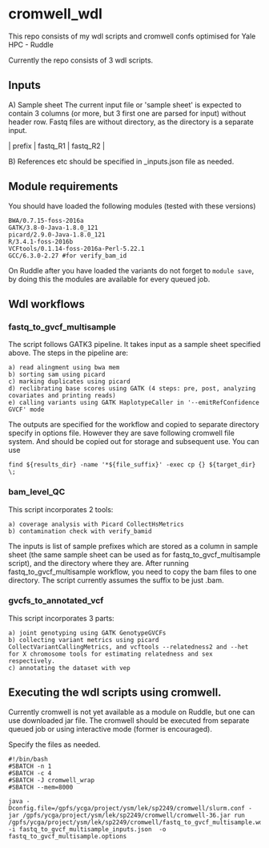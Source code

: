 # cromwell_wdl
This repo consists of my wdl scripts and cromwell confs optimised for Yale HPC - Ruddle

Currently the repo consists of 3 wdl scripts.

## Inputs

A) Sample sheet
The current input file or 'sample sheet' is expected to contain 3 columns (or more, but 3 first one are parsed for input) without header row. Fastq files are without directory, as the directory is a separate input.

| prefix | fastq_R1 | fastq_R2 |

B) References etc should be specified in _inputs.json file as needed.

## Module requirements

You should have loaded the following modules (tested with these versions)

```
BWA/0.7.15-foss-2016a
GATK/3.8-0-Java-1.8.0_121
picard/2.9.0-Java-1.8.0_121
R/3.4.1-foss-2016b
VCFtools/0.1.14-foss-2016a-Perl-5.22.1
GCC/6.3.0-2.27 #for verify_bam_id
```

On Ruddle after you have loaded the variants do not forget to `module save`, by doing this the modules are available for every queued job.

## Wdl workflows
### fastq_to_gvcf_multisample
The script follows GATK3 pipeline. It takes input as a sample sheet specified above. The steps in the pipeline are:
  
    a) read alingment using bwa mem
    b) sorting sam using picard
    c) marking duplicates using picard
    d) reclibrating base scores using GATK (4 steps: pre, post, analyzing covariates and printing reads)
    e) calling variants using GATK HaplotypeCaller in '--emitRefConfidence GVCF' mode
    
The outputs are specified for the workflow and copied to separate directory specify in options file. However they are save following cromwell file system. And should be copied out for storage and subsequent use. You can use

`find ${results_dir} -name '*${file_suffix}' -exec cp {} ${target_dir} \;`

### bam_level_QC
This script incorporates 2 tools: 
    
    a) coverage analysis with Picard CollectHsMetrics
    b) contamination check with verify_bamid
  
The inputs is list of sample prefixes which are stored as a column in sample sheet (the same sample sheet can be used as for fastq_to_gvcf_multisample script), and the directory where they are. After running fastq_to_gvcf_multisample workflow, you need to copy the bam files to one directory. The script currently assumes the suffix to be just .bam.

### gvcfs_to_annotated_vcf

This script incorporates 3 parts: 
    
    a) joint genotyping using GATK GenotypeGVCFs
    b) collecting variant metrics using picard CollectVariantCallingMetrics, and vcftools --relatedness2 and --het for X chromosome tools for estimating relatedness and sex respectively.
    c) annotating the dataset with vep
    

## Executing the wdl scripts using cromwell.

Currently cromwell is not yet available as a module on Ruddle, but one can use downloaded jar file. The cromwell should be executed from separate queued job or using interactive mode (former is encouraged).

Specify the files as needed.

```
#!/bin/bash
#SBATCH -n 1
#SBATCH -c 4
#SBATCH -J cromwell_wrap
#SBATCH --mem=8000

java -Dconfig.file=/gpfs/ycga/project/ysm/lek/sp2249/cromwell/slurm.conf -jar /gpfs/ycga/project/ysm/lek/sp2249/cromwell/cromwell-36.jar run /gpfs/ycga/project/ysm/lek/sp2249/cromwell/fastq_to_gvcf_multisample.wdl -i fastq_to_gvcf_multisample_inputs.json  -o fastq_to_gvcf_multisample.options
```


 
